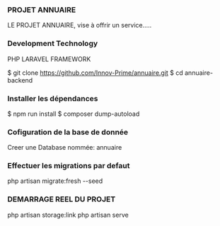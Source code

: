 ### PROJET ANNUAIRE
LE PROJET ANNUAIRE, vise à offrir un service.....

### Development Technology
PHP
LARAVEL FRAMEWORK

$ git clone https://github.com/Innov-Prime/annuaire.git
$ cd annuaire-backend

### Installer les dépendances
$ npm run install
$ composer dump-autoload

### Cofiguration de la base de donnée
Creer une Database nommée: annuaire

### Effectuer les migrations par defaut
php artisan migrate:fresh --seed

### DEMARRAGE REEL DU PROJET 
php artisan storage:link
php artisan serve
